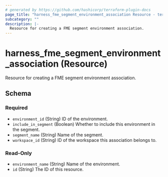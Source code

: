 ```yaml
---
# generated by https://github.com/hashicorp/terraform-plugin-docs
page_title: "harness_fme_segment_environment_association Resource - terraform-provider-harness"
subcategory: ""
description: |-
  Resource for creating a FME segment environment association.
---
```


# harness_fme_segment_environment_association (Resource)

Resource for creating a FME segment environment association.



<!-- schema generated by tfplugindocs -->
## Schema

### Required

- `environment_id` (String) ID of the environment.
- `include_in_segment` (Boolean) Whether to include this environment in the segment.
- `segment_name` (String) Name of the segment.
- `workspace_id` (String) ID of the workspace this association belongs to.

### Read-Only

- `environment_name` (String) Name of the environment.
- `id` (String) The ID of this resource.
